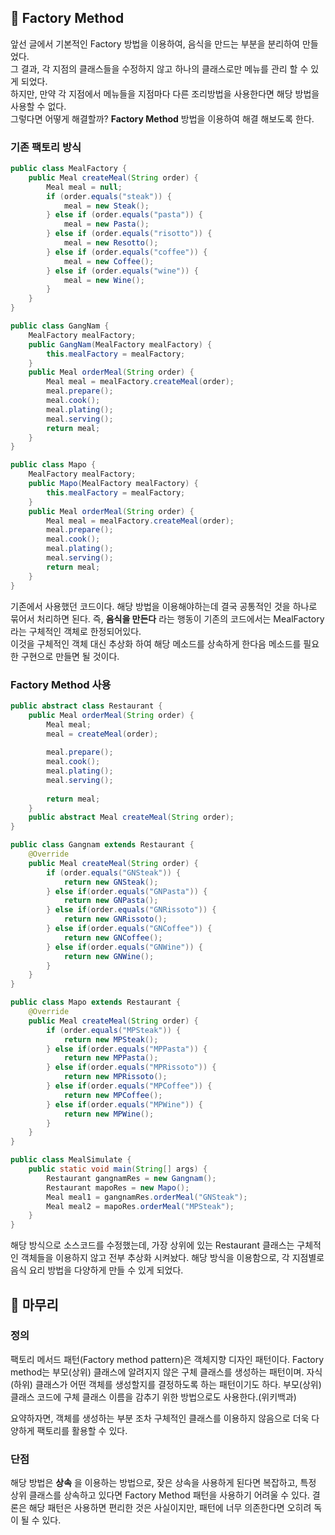 ## 📗 Factory Method
앞선 글에서 기본적인 Factory 방법을 이용하여, 음식을 만드는 부분을 분리하여 만들었다.  
그 결과, 각 지점의 클래스들을 수정하지 않고 하나의 클래스로만 메뉴를 관리 할 수 있게 되었다.  
하지만, 만약 각 지점에서 메뉴들을 지점마다 다른 조리방법을 사용한다면 해당 방법을 사용할 수 없다.  
그렇다면 어떻게 해결할까? __Factory Method__ 방법을 이용하여 해결 해보도록 한다.

### 기존 팩토리 방식
```java
public class MealFactory {
    public Meal createMeal(String order) {
        Meal meal = null;
        if (order.equals("steak")) {
            meal = new Steak();
        } else if (order.equals("pasta")) {
            meal = new Pasta();
        } else if (order.equals("risotto")) {
            meal = new Resotto();
        } else if (order.equals("coffee")) {
            meal = new Coffee();
        } else if (order.equals("wine")) {
            meal = new Wine();
        }
    }
}

public class GangNam {
    MealFactory mealFactory;
    public GangNam(MealFactory mealFactory) {
        this.mealFactory = mealFactory;
    }
    public Meal orderMeal(String order) {
        Meal meal = mealFactory.createMeal(order);
        meal.prepare();
        meal.cook();
        meal.plating();
        meal.serving();
        return meal;
    }
}

public class Mapo {
    MealFactory mealFactory;
    public Mapo(MealFactory mealFactory) {
        this.mealFactory = mealFactory;
    }
    public Meal orderMeal(String order) {
        Meal meal = mealFactory.createMeal(order);
        meal.prepare();
        meal.cook();
        meal.plating();
        meal.serving();
        return meal;
    }
}
```
기존에서 사용했던 코드이다. 해당 방법을 이용해야하는데 결국 공통적인 것을
하나로 묶어서 처리하면 된다.
즉, __음식을 만든다__ 라는 행동이 기존의 코드에서는 MealFactory라는 구체적인 객체로 한정되어있다.  
이것을 구체적인 객체 대신 추상화 하여 해당 메소드를 상속하게 한다음 메소드를 필요한 구현으로 만들면 될 것이다.  

### Factory Method 사용
```java
public abstract class Restaurant {
    public Meal orderMeal(String order) {
        Meal meal;
        meal = createMeal(order);
        
        meal.prepare();
        meal.cook();
        meal.plating();
        meal.serving();
        
        return meal;
    } 
    public abstract Meal createMeal(String order);
}

public class Gangnam extends Restaurant {
    @Override
    public Meal createMeal(String order) {
        if (order.equals("GNSteak")) {
            return new GNSteak();
        } else if(order.equals("GNPasta")) {
            return new GNPasta();
        } else if(order.equals("GNRissoto")) {
            return new GNRissoto();
        } else if(order.equals("GNCoffee")) {
            return new GNCoffee();
        } else if(order.equals("GNWine")) {
            return new GNWine();
        }
    }
}

public class Mapo extends Restaurant {
    @Override
    public Meal createMeal(String order) {
        if (order.equals("MPSteak")) {
            return new MPSteak();
        } else if(order.equals("MPPasta")) {
            return new MPPasta();
        } else if(order.equals("MPRissoto")) {
            return new MPRissoto();
        } else if(order.equals("MPCoffee")) {
            return new MPCoffee();
        } else if(order.equals("MPWine")) {
            return new MPWine();
        }
    }
}

public class MealSimulate {
    public static void main(String[] args) {
        Restaurant gangnamRes = new Gangnam();
        Restaurant mapoRes = new Mapo();
        Meal meal1 = gangnamRes.orderMeal("GNSteak");
        Meal meal2 = mapoRes.orderMeal("MPSteak");
    }
}
```
해당 방식으로 소스코드를 수정했는데, 가장 상위에 있는 Restaurant 클래스는
구체적인 객체들을 이용하지 않고 전부 추상화 시켜놨다. 해당 방식을 이용함으로,
각 지점별로 음식 요리 방법을 다양하게 만들 수 있게 되었다.

## 📗 마무리
### 정의
팩토리 메서드 패턴(Factory method pattern)은 객체지향 디자인 패턴이다.
Factory method는 부모(상위) 클래스에 알려지지 않은 구체 클래스를 생성하는 패턴이며.
자식(하위) 클래스가 어떤 객체를 생성할지를 결정하도록 하는 패턴이기도 하다. 
부모(상위) 클래스 코드에 구체 클래스 이름을 감추기 위한 방법으로도 사용한다.(위키백과)

요약하자면, 객체를 생성하는 부분 조차 구체적인 클래스를 이용하지 않음으로 더욱 다양하게 팩토리를 활용할 수 있다.

### 단점
해당 방법은 __상속__ 을 이용하는 방법으로, 잦은 상속을 사용하게 된다면 복잡하고, 특정 상위 클래스를 상속하고 있다면
Factory Method 패턴을 사용하기 어려울 수 있다. 결론은 해당 패턴은 사용하면 편리한 것은 사실이지만, 패턴에 너무 의존한다면
오히려 독이 될 수 있다.